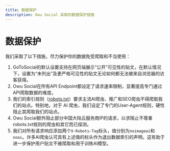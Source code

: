 ```yaml
---
title: 数据保护
description: Owu Social 采取的数据保护措施
---
```


# 数据保护

我们采取了以下措施，尽力保护你的数据免受爬取和不当使用：

1. GoToSocial的默认设置支持在网页端展示“公开”可见性的贴文，在默认情况下，设置为“未列出”及更严格可见性的贴文无论如何都无法被来自浏览器的访客获得。
2. Owu Social在所有API Endpoint都设定了请求速率限制，显著提高专门通过API爬取数据的难度。
3. 我们的索引规则（[robots.txt](https://scg.owu.one/robots.txt)）要求主流AI爬虫、推广和SEO爬虫不得爬取我们的站点。特别地，对于 AI 爬虫，我们设定了专门的User-Agent规则，硬性阻止其爬取我们的站点。
4. Owu Social额外阻止部分中国大陆云服务商IP的请求，以求阻止不尊重robots.txt规则的爬虫和其它而已探测。
5. 我们对所有请求响应添加两个`X-Robots-Tag`标头，值分别为`noimageai`和`noai`。许多AI爬虫认可具有上述值的标头作为退出数据索引的声明。这有助于进一步保护用户贴文不被爬取和用于训练AI模型。
